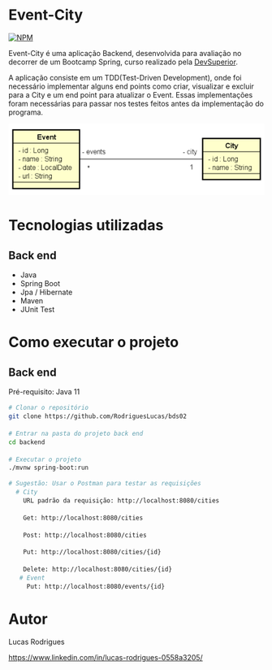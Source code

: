 # Event-City
[![NPM](https://img.shields.io/npm/l/react)](https://github.com/RodriguesLucas/bds02/blob/add-license-1/LICENSE)

Event-City é uma aplicação Backend, desenvolvida para avaliação no decorrer de um Bootcamp Spring, curso realizado pela [DevSuperior](https://learn.devsuperior.com/).

A aplicação consiste em um TDD(Test-Driven Development), onde foi necessário implementar alguns end points como criar, visualizar e excluir para a City e um end point para atualizar o Event. Essas implementações foram necessárias para passar nos testes feitos antes da implementação do programa.

![Modelo Conceitual](https://github.com/RodriguesLucas/bds02/blob/main/ASSETS/ModeloConceitual.png)
# Tecnologias utilizadas
## Back end
- Java
- Spring Boot
- Jpa / Hibernate
- Maven
- JUnit Test

# Como executar o projeto
## Back end
Pré-requisito: Java 11

```bash
# Clonar o repositório
git clone https://github.com/RodriguesLucas/bds02

# Entrar na pasta do projeto back end
cd backend

# Executar o projeto
./mvnw spring-boot:run

```
```bash
# Sugestão: Usar o Postman para testar as requisições
  # City
    URL padrão da requisição: http://localhost:8080/cities

    Get: http://localhost:8080/cities

    Post: http://localhost:8080/cities

    Put: http://localhost:8080/cities/{id}

    Delete: http://localhost:8080/cities/{id}
   # Event
     Put: http://localhost:8080/events/{id}
```
# Autor
Lucas Rodrigues

https://www.linkedin.com/in/lucas-rodrigues-0558a3205/
